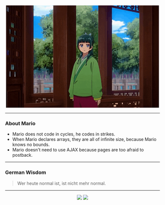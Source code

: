 <p align="center">
  <img src="assets/maomao.gif" />
</p>

---

### About Mario
- Mario does not code in cycles, he codes in strikes.
- When Mario declares arrays, they are all of infinite size, because Mario knows no bounds.
- Mario doesn't need to use AJAX because pages are too afraid to postback.

---

### German Wisdom
> Wer heute normal ist, ist nicht mehr normal.

---

<p align="center">
  <a>
    <img height="180em" src="https://github-readme-stats-eight-theta.vercel.app/api?username=Torfkopp&show_icons=true&theme=dark&include_all_commits=true&count_private=true"/>
  </a>
  <a href="https://github.com/Torfkopp?tab=repositories">
    <img height="180em" src="https://github-readme-stats-eight-theta.vercel.app/api/top-langs/?username=torfkopp&layout=compact&theme=dark&langs_count=8&hide=java"/>
  </a>
</p>
